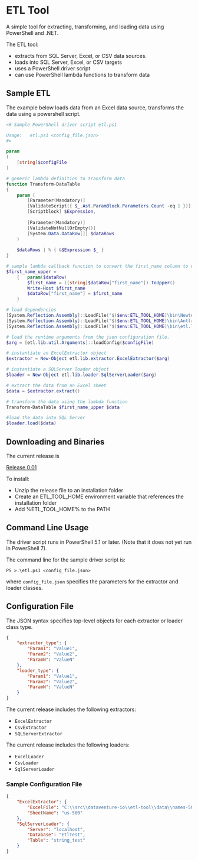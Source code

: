 # ETL Tool #

A simple tool for extracting, transforming, and loading data using PowerShell and .NET.

The ETL tool:
* extracts from SQL Server, Excel, or CSV data sources.
* loads into SQL Server, Excel, or CSV targets
* uses a PowerShell driver script 
* can use PowerShell lambda functions to transform data


## Sample ETL ##

The example below loads data from an Excel data source, transforms the data using a powershell script.

```powershell 
<# Sample PowerShell driver script etl.ps1

Usage:   etl.ps1 <config_file.json>
#>

param
(
    [string]$configFile
)

# generic lambda definition to transform data
function Transform-DataTable
{
    param (
        [Parameter(Mandatory)]
        [ValidateScript({ $_.Ast.ParamBlock.Parameters.Count -eq 1 })]
        [Scriptblock] $Expression,
 
        [Parameter(Mandatory)]
        [ValidateNotNullOrEmpty()]
        [System.Data.DataRow[]] $dataRows
    )
 
    $dataRows | % { &$Expression $_ }
}

# sample lambda callback function to convert the first_name column to uppercase
$first_name_upper = 
    {   param($dataRow) 
        $first_name = ([string]$dataRow["first_name"]).ToUpper()
        Write-Host $first_name
        $dataRow["first_name"] = $first_name
    }

# load dependencies
[System.Reflection.Assembly]::LoadFile("$($env:ETL_TOOL_HOME)\bin\Newtonsoft.Json.dll")
[System.Reflection.Assembly]::LoadFile("$($env:ETL_TOOL_HOME)\bin\Antlr4.Runtime.dll")
[System.Reflection.Assembly]::LoadFile("$($env:ETL_TOOL_HOME)\bin\etl.lib.dll")

# load the runtime arguments from the json configuration file.
$arg = [etl.lib.util.Arguments]::loadConfig($configFile)

# instantiate an ExcelExtractor object
$extractor = New-Object etl.lib.extractor.ExcelExtractor($arg)

# instantiate a SQLServer loader object
$loader = New-Object etl.lib.loader.SqlServerLoader($arg)

# extract the data from an Excel sheet
$data = $extractor.extract()

# transform the data using the lambda function
Transform-DataTable $first_name_upper $data

#load the data into SQL Server
$loader.load($data)
```

## Downloading and Binaries ##

The current release is

[Release 0.01](releases/etl-tool-0.01.zip )

To install:

* Unzip the release file to an installation folder
* Create an ETL_TOOL_HOME environment variable that references the installation folder
* Add %ETL_TOOL_HOME% to the PATH

## Command Line Usage ##

The driver script runs in PowerShell 5.1 or later.  (Note that it does not yet run in PowerShell 7).

The command line for the sample driver script is:

`PS >.\etl.ps1 <config_file.json>`

where `config_file.json` specifies the parameters for the extractor and loader classes.

## Configuration File ##

The JSON syntax specifies top-level objects for each extractor or loader class type.

```json
{
	"extractor_type": {
		"Param1": "Value1",
		"Param2": "Value2",
		"ParamN": "ValueN"
	},
	"loader_type": {
		"Param1": "Value1",
		"Param2": "Value2",
		"ParamN": "ValueN"
	}
}
```

The current release includes the following extractors:

* `ExcelExtractor`
* `CsvExtractor`
* `SQLServerExtractor`

The current release includes the following loaders:

* `ExcelLoader`
* `CsvLoader`
* `SqlServerLoader`

### Sample Configuration File ###
```json
{
	"ExcelExtractor": {
		"ExcelFile": "C:\\src\\dataventure-io\\etl-tool\\data\\names-500.xlsx",
		"SheetName": "us-500"
	},
	"SqlServerLoader": {
		"Server": "localhost",
		"Database": "EtlTest",
		"Table": "string_test"
	}
}
```

##

